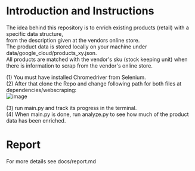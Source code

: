 # Introduction and Instructions
The idea behind this repository is to enrich existing products (retail) with a specific data structure,<br />
from the description given at the vendors online store.<br />
The product data is stored locally on your machine under data/google_cloud/products_xy.json.<br />
All products are matched with the vendor's sku (stock keeping unit) when there is information to scrap from the vendor's online store.<br />

(1) You must have installed Chromedriver from Selenium.<br />
(2) After that clone the Repo and change following path for both files at dependencies/webscraping:<br />
![image](https://user-images.githubusercontent.com/98284163/205503088-087f4bca-0e9a-4750-96ac-e2ab152db3bf.png)

(3) run main.py and track its progress in the terminal.<br />
(4) When main.py is done, run analyze.py to see how much of the product data has been enriched.<br />

# Report
For more details see docs/report.md
